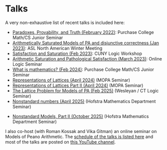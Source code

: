 # Talks

A very non-exhaustive list of recent talks is included here:

* [Paradoxes, Provability, and Truth (February 2022)](junior-sem-talk.html): Purchase College Math/CS Junior Seminar
* [Arithmetically Saturated Models of PA and disjunctive correctness (Jan 2023)](ASL%20Arithmetic%20Saturation%20Talk.pdf): ASL North American Winter Meeting
* [Satisfaction and Saturation (Feb 2023)](CUNY%20Satisfaction%20and%20Saturation.pdf): CUNY Logic Workshop
* [Arithmetic Saturation and Pathological Satisfaction (March 2023)](Arithmetic_Saturation_and_Pathological_Satisfaction.pdf): Online Logic Seminar
* [What is mathematics? (Feb 2024)](what-is-math.html): Purchase College Math/CS Junior Seminar
* [Representations of Lattices (April 2024)](Representations_of_Lattices.pdf) (MOPA Seminar)
* [Representations of Lattices Part II (April 2024)](Representations_of_Lattices_II.pdf) (MOPA Seminar)
* [The Lattice Problem for Models of PA (Feb 2025)](The_Lattice_Problem.pdf) (Wesleyan / CT Logic Seminar)
* [Nonstandard numbers (April 2025)](hofstra.pdf) (Hofstra Mathematics Department Seminar)
<!-- * [Hajj Reflections (Sept 2025)](Hajj.pptx) (Guest Lecture in "Travel and Tourism", Purchase College) -->
* [Nonstandard Models, Part II (October 2025)](hofstra2.pdf) (Hofstra Mathematics Department Seminar)

I also co-host (with Roman Kossak and Vika Gitman) an online seminar on Models of Peano Arithmetic. The [schedule of the talks is listed here](https://nylogic.github.io/MOPA.html) and most of the talks are posted on [this YouTube channel](https://www.youtube.com/@nylogic8687).